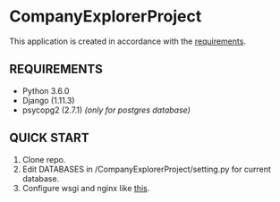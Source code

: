 # CompanyExplorerProject

This application is created in accordance with the
[requirements](https://greentask.in/zgrgxez).


## REQUIREMENTS

* Python 3.6.0
* Django (1.11.3)
* psycopg2 (2.7.1) *(only for postgres database)*

## QUICK START

1. Clone repo.
2. Edit DATABASES in /CompanyExplorerProject/setting.py for current database.
3. Configure wsgi and nginx like [this](https://habrahabr.ru/post/226419/).

